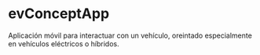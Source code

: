 # evConceptApp
Aplicación móvil para interactuar con un vehículo, oreintado especialmente en vehículos eléctricos o híbridos.
